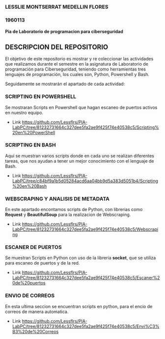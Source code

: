 ### LESSLIE MONTSERRAT MEDELLIN FLORES
### 1960113

#### Pia de Laboratorio de programacion para ciberseguridad 

## DESCRIPCION DEL REPOSITORIO
El objetivo de este repositorio es mostrar y re coleccionar las actividades que realizamos durante el semestre en la asignatura de Laboratorio de programación para Ciberseguridad, teniendo como herramientas tres lenguajes de programación, los cuales son, Python, Powershell y Bash. 

Seguidamente se mostrarán el apartado de cada actividad:

### SCRIPTING EN POWERSHELL 

Se mostraran Scripts en Powershell que hagan escaneo de puertos activos en nuestro equipo. 

- Link https://github.com/Lessflrs/PIA-LabPC/tree/81232731664c327dee5fa2ae9f425f74e40538c5/Scripting%20en%20PowerShell

### SCRIPTING EN BASH 

Aquí se muestran varios scripts donde en cada uno se realizan diferentes tareas, que nos ayudan a tener un mejor conocimiento con el lenguaje de Bash.

- Link https://github.com/Lessflrs/PIA-LabPC/tree/c84bf9a1b5d05284acd6aa04bb9d5a383d5051b4/Scripting%20en%20Bash

### WEBSCRAPING Y ANALISIS DE METADATA 

En este apartado encontamos scripts de Python, con librerias como **Request** y **BeautifulSoup** para la realizacion de Webscraping.

- Link https://github.com/Lessflrs/PIA-LabPC/tree/81232731664c327dee5fa2ae9f425f74e40538c5/Webscraping

### ESCANER DE PUERTOS 

Se muestran Scripts en Python con uso de la libreria **socket**, que se utiliza para escaneo de puertos y de la red.

- Link https://github.com/Lessflrs/PIA-LabPC/tree/81232731664c327dee5fa2ae9f425f74e40538c5/Escaner%20de%20puertos

### ENVIO DE CORREOS 

En esta ultima seccion se encuentran scripts en python, para el encio de correos de manera automatica. 

- Link https://github.com/Lessflrs/PIA-LabPC/tree/81232731664c327dee5fa2ae9f425f74e40538c5/Envi%C3%B3%20de%20Correos
